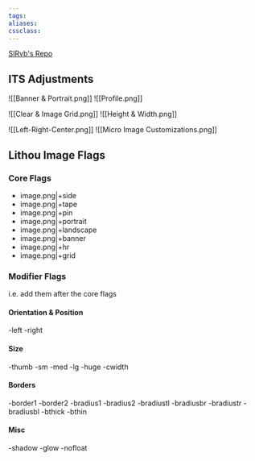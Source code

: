 ```yaml
---
tags: 
aliases: 
cssclass: 
---
```

[SIRvb's Repo](https://github.com/SlRvb/Obsidian--ITS-Theme#ii-attributes)

## ITS Adjustments
![[Banner & Portrait.png]]
![[Profile.png]]

![[Clear & Image Grid.png]]
![[Height & Width.png]]

![[Left-Right-Center.png]]
![[Micro Image Customizations.png]]
## Lithou Image Flags
### Core Flags
- image.png|+side
- image.png|+tape
- image.png|+pin
- image.png|+portrait
- image.png|+landscape
- image.png|+banner
- image.png|+hr
- image.png|+grid

### Modifier Flags
i.e. add them after the core flags
#### Orientation & Position
-left
-right
#### Size
-thumb
-sm
-med
-lg
-huge
-cwidth
#### Borders
-border1
-border2
-bradius1
-bradius2
-bradiustl
-bradiusbr
-bradiustr
-bradiusbl
-bthick
-bthin
#### Misc
-shadow
-glow
-nofloat